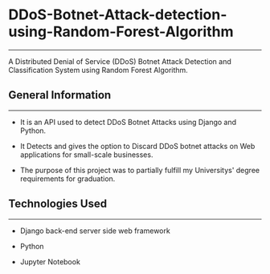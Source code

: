 <h1>DDoS-Botnet-Attack-detection-using-Random-Forest-Algorithm</h1>
<hr><p>A Distributed Denial of Service (DDoS) Botnet Attack Detection and Classification System using Random Forest Algorithm.</p><h2>General Information</h2>
<hr><ul>
<li>It is an API used to detect DDoS Botnet Attacks using Django and Python.</li>
</ul><ul>
<li>It Detects and gives the option to Discard DDoS botnet attacks on Web applications for small-scale businesses.</li>
</ul><ul>
<li>The purpose of this project was to partially fulfill my Universitys' degree requirements for graduation.</li>
</ul><h2>Technologies Used</h2>
<hr><ul>
<li>Django back-end server side web framework</li>
</ul><ul>
<li>Python</li>
</ul><ul>
<li>Jupyter Notebook</li>
